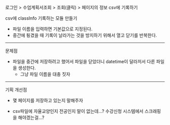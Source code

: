 로그인 > 수업계획서조회 > 조회(클릭) > 페이지의 정보 csv에 기록하기

csv에 classInfo 기록하는 모듈 만들기
- 파일 이름을 입력하면 기본값으로 지정된다.
- 중간에 튕겼을 때 기록이 날라가는 것을 방지하기 위해서 열고 닫기를 반복한다.


---
문제점<br>
- 파일을 중간에 저장하려고 했어서 파일을 닫았더니 datetime이 달라저서 다른 파일을 생성한다.
   - 그냥 파일 이름을 대충 짓자

---
기획 개선점
- 몇 페이지를 저장하고 있는지 말해주자

- csv파일에 자율교양인지 전공인지 말이 없는데...? 수강신청 시스템에서 스크래핑을 해야겠는걸...?